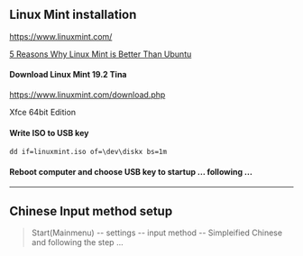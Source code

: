 ## Linux Mint installation

https://www.linuxmint.com/

[5 Reasons Why Linux Mint is Better Than Ubuntu](https://itsfoss.com/linux-mint-vs-ubuntu/)

#### Download Linux Mint 19.2 Tina

https://www.linuxmint.com/download.php

Xfce 64bit Edition

#### Write ISO to USB key

```shell
dd if=linuxmint.iso of=\dev\diskx bs=1m
```
#### Reboot computer and choose USB key to startup ... following ...

---

## Chinese Input method setup

> Start(Mainmenu) -- settings -- input method -- Simpleified Chinese
> and following the step ...
